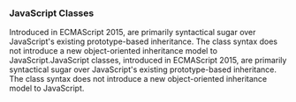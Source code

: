 ### JavaScript Classes
Introduced in ECMAScript 2015, are primarily syntactical sugar over JavaScript's existing prototype-based inheritance. The class syntax does not introduce a new object-oriented inheritance model to JavaScript.JavaScript classes, introduced in ECMAScript 2015, are primarily syntactical sugar over JavaScript's existing prototype-based inheritance. The class syntax does not introduce a new object-oriented inheritance model to JavaScript.